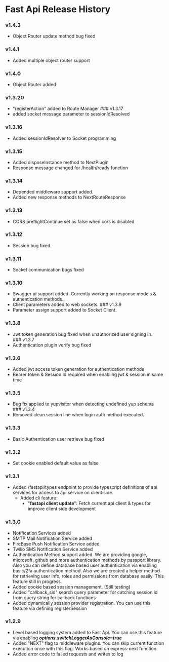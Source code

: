 # Fast Api Release History
### v1.4.3
- Object Router update method bug fixed
### v1.4.1
- Added multiple object router support
### v1.4.0
- Object Router added
### v1.3.20
- "registerAction" added to Route Manager
### v1.3.17
- added socket message parameter to sessionIdResolved
### v1.3.16
- Added sessionIdResolver to Socket programming
### v1.3.15
- Added disposeInstance method to NextPlugin
- Response message changed for /health/ready function 
### v1.3.14
- Depended middleware support added.
- Added new response methods to NextRouteResponse
### v1.3.13
- CORS preflightContinue set as false when cors is disabled
### v1.3.12
- Session bug fixed.
### v1.3.11
- Socket communication bugs fixed
### v1.3.10
- Swagger ui support added. Currently working on response models & authentication methods.
- Client parameters added to web sockets.
### v1.3.9
- Parameter assign support added to Socket Client.
### v1.3.8
- Jwt token generation bug fixed when unauthorized user signing in.
### v1.3.7
- Authentication plugin verify bug fixed
### v1.3.6
- Added jwt access token generation for authentication methods
- Bearer token & Session Id required when enabling jwt & session in same time
### v1.3.5
- Bug fix applied to yupvisitor when detecting undefined yup schema
### v1.3.4
- Removed clean session line when login auth method executed.
### v1.3.3
- Basic Authentication user retrieve bug fixed
### v1.3.2
- Set cookie enabled default value as false
### v1.3.1
- Added /fastapi/types endpoint to provide typescript definitions of api services for access to api service on client side.
    - Added cli feature:
        - "**fastapi client update**": Fetch current api client & types for improve client side development
### v1.3.0
- Notification Services added
- SMTP Mail Notification Service added
- FireBase Push Notification Service added
- Twilio SMS Notification Service added
- Authentication Method support added. We are providing google, microsoft, github and more authentication methods by passport library. Also you can define database based user authentication via enabling basic/2fa authentication method. Also we are created a helper method for retrieving user info, roles and permissions from database easily. This feature still in progress.
- Added cookie based session management. (Still testing)
- Added "callback_sid" search query parameter for catching session id from query string for callback functions
- Added dynamically session provider registration. You can use this feature via defining registerSession
### v1.2.9
- Level based logging system added to Fast Api. You can use this feature via enabling ***options.switchLoggerAsConsole=true***
- Added "NEXT" flag to middleware plugins. You can skip current function execution once with this flag. Works based on express-next function.
- Added error code to failed requests and writes to log